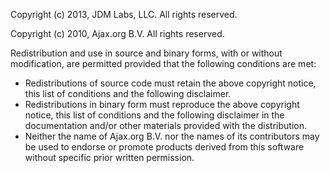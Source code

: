 Copyright (c) 2013, JDM Labs, LLC. All rights reserved.

Copyright (c) 2010, Ajax.org B.V. All rights reserved.

Redistribution and use in source and binary forms, with or without modification, are permitted provided that the following conditions are met:
- Redistributions of source code must retain the above copyright notice, this list of conditions and the following disclaimer.
- Redistributions in binary form must reproduce the above copyright notice, this list of conditions and the following disclaimer in the documentation and/or other materials provided with the distribution.
- Neither the name of Ajax.org B.V. nor the names of its contributors may be used to endorse or promote products derived from this software without specific prior written permission.